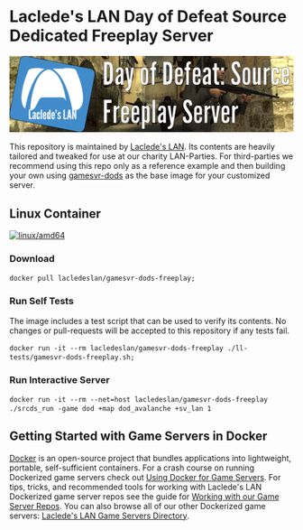# Laclede's LAN Day of Defeat Source Dedicated Freeplay Server

![Laclede's LAN Day of Defeat Source Dedicated Freeplay Server](https://raw.githubusercontent.com/LacledesLAN/gamesvr-dods-freeplay/master/.misc/banner-dods-freeplay.png "Laclede's LAN Day of Defeat Source Dedicated Freeplay Server")

This repository is maintained by [Laclede's LAN](https://lacledeslan.com). Its contents are heavily tailored and tweaked for use at our charity LAN-Parties. For third-parties we recommend using this repo only as a reference example and then building your own using [gamesvr-dods](https://github.com/LacledesLAN/gamesvr-dods) as the base image for your customized server.

## Linux Container

[![linux/amd64](https://github.com/LacledesLAN/gamesvr-dods-freeplay/actions/workflows/build-linux-image.yml/badge.svg?branch=master)](https://github.com/LacledesLAN/gamesvr-dods-freeplay/actions/workflows/build-linux-image.yml)

### Download

```shell
docker pull lacledeslan/gamesvr-dods-freeplay;
```

### Run Self Tests

The image includes a test script that can be used to verify its contents. No changes or pull-requests will be accepted to this repository if any tests fail.

```shell
docker run -it --rm lacledeslan/gamesvr-dods-freeplay ./ll-tests/gamesvr-dods-freeplay.sh;
```

### Run Interactive Server

```shell
docker run -it --rm --net=host lacledeslan/gamesvr-dods-freeplay ./srcds_run -game dod +map dod_avalanche +sv_lan 1
```

## Getting Started with Game Servers in Docker

[Docker](https://docs.docker.com/) is an open-source project that bundles applications into lightweight, portable, self-sufficient containers. For a crash course on running Dockerized game servers check out [Using Docker for Game Servers](https://github.com/LacledesLAN/README.1ST/blob/master/GameServers/DockerAndGameServers.md). For tips, tricks, and recommended tools for working with Laclede's LAN Dockerized game server repos see the guide for [Working with our Game Server Repos](https://github.com/LacledesLAN/README.1ST/blob/master/GameServers/WorkingWithOurRepos.md). You can also browse all of our other Dockerized game servers: [Laclede's LAN Game Servers Directory](https://github.com/LacledesLAN/README.1ST/tree/master/GameServers).
